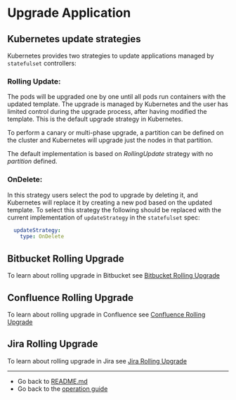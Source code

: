 # Upgrade Application

## Kubernetes update strategies
Kubernetes provides two strategies to update applications managed by `statefulset` controllers:

### Rolling Update:
The pods will be upgraded one by one until all pods run containers with the updated template. The upgrade is managed by 
Kubernetes and the user has limited control during the upgrade process, after having modified the template. This is the default 
upgrade strategy in Kubernetes. 

To perform a canary or multi-phase upgrade, a partition can be defined on the cluster and Kubernetes will upgrade just 
the nodes in that partition. 

The default implementation is based on *RollingUpdate* strategy with no *partition* defined. 

### OnDelete: 
In this strategy users select the pod to upgrade by deleting it, and Kubernetes will replace it by creating a new pod
 based on the updated template. To select this strategy the following should be replaced with the current 
 implementation of `updateStrategy` in the `statefulset` spec:

```yaml
  updateStrategy:
    type: OnDelete
```  

## Bitbucket Rolling Upgrade
To learn about rolling upgrade in Bitbucket see [Bitbucket Rolling Upgrade](BITBUCKET_UPGRADE.md)

## Confluence Rolling Upgrade
To learn about rolling upgrade in Confluence see [Confluence Rolling Upgrade](CONFLUENCE_UPGRADE.md)

## Jira Rolling Upgrade
To learn about rolling upgrade in Jira see [Jira Rolling Upgrade](JIRA_UPGRADE.md)

***
* Go back to [README.md](../../README.md)
* Go back to the [operation guide](../OPERATION.md)
